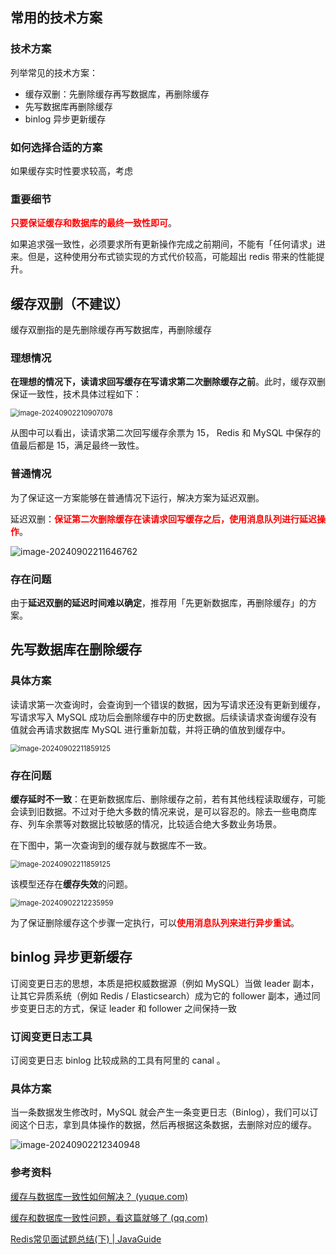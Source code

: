 ##  常用的技术方案

### 技术方案

列举常见的技术方案：

- 缓存双删：先删除缓存再写数据库，再删除缓存
- 先写数据库再删除缓存
- binlog 异步更新缓存



### 如何选择合适的方案

如果缓存实时性要求较高，考虑



### 重要细节

<font color="red">**只要保证缓存和数据库的最终一致性即可**</font>。

如果追求强一致性，必须要求所有更新操作完成之前期间，不能有「任何请求」进来。但是，这种使用分布式锁实现的方式代价较高，可能超出 redis 带来的性能提升。



## 缓存双删（不建议）

缓存双删指的是先删除缓存再写数据库，再删除缓存

### 理想情况

**在理想的情况下，读请求回写缓存在写请求第二次删除缓存之前**。此时，缓存双删保证一致性，技术具体过程如下：

<img src="images/image-20240902210907078.png" alt="image-20240902210907078" style="zoom: 80%;" />

从图中可以看出，读请求第二次回写缓存余票为 15， Redis 和 MySQL 中保存的值最后都是 15，满足最终一致性。



### 普通情况

为了保证这一方案能够在普通情况下运行，解决方案为延迟双删。

延迟双删：<font color="red">**保证第二次删除缓存在读请求回写缓存之后，使用消息队列进行延迟操作**</font>。

![image-20240902211646762](images/image-20240902211646762.png)



### 存在问题

由于**延迟双删的延迟时间难以确定**，推荐用「先更新数据库，再删除缓存」的方案。





## 先写数据库在删除缓存

### 具体方案

读请求第一次查询时，会查询到一个错误的数据，因为写请求还没有更新到缓存，写请求写入 MySQL 成功后会删除缓存中的历史数据。后续读请求查询缓存没有值就会再请求数据库 MySQL 进行重新加载，并将正确的值放到缓存中。

<img src="images/image-20240902211859125.png" alt="image-20240902211859125" style="zoom:80%;" />



### 存在问题

**缓存延时不一致**：在更新数据库后、删除缓存之前，若有其他线程读取缓存，可能会读到旧数据。不过对于绝大多数的情况来说，是可以容忍的。除去一些电商库存、列车余票等对数据比较敏感的情况，比较适合绝大多数业务场景。

在下图中，第一次查询到的缓存就与数据库不一致。

<img src="images/image-20240902211859125.png" alt="image-20240902211859125" style="zoom:80%;" />



该模型还存在**缓存失效**的问题。

<img src="images/image-20240902212235959.png" alt="image-20240902212235959" style="zoom:80%;" />



为了保证删除缓存这个步骤一定执行，可以<font color="red">**使用消息队列来进行异步重试**</font>。





## binlog 异步更新缓存

订阅变更日志的思想，本质是把权威数据源（例如 MySQL）当做 leader 副本，让其它异质系统（例如 Redis / Elasticsearch）成为它的 follower 副本，通过同步变更日志的方式，保证 leader 和 follower 之间保持一致

### 订阅变更日志工具

订阅变更日志 binlog 比较成熟的工具有阿里的 canal 。



### 具体方案

当一条数据发生修改时，MySQL 就会产生一条变更日志（Binlog），我们可以订阅这个日志，拿到具体操作的数据，然后再根据这条数据，去删除对应的缓存。

![image-20240902212340948](images/image-20240902212340948.png)



### 参考资料

[缓存与数据库一致性如何解决？ (yuque.com)](https://www.yuque.com/magestack/12306/wocbrht50ctg14nv#NZlgQ)

[缓存和数据库一致性问题，看这篇就够了 (qq.com)](https://mp.weixin.qq.com/s?__biz=MzIyOTYxNDI5OA==&mid=2247487312&idx=1&sn=fa19566f5729d6598155b5c676eee62d&chksm=e8beb8e5dfc931f3e35655da9da0b61c79f2843101c130cf38996446975014f958a6481aacf1&scene=178&cur_album_id=1699766580538032128#rd)

[Redis常见面试题总结(下) | JavaGuide](https://javaguide.cn/database/redis/redis-questions-02.html#如何保证缓存和数据库数据的一致性)

